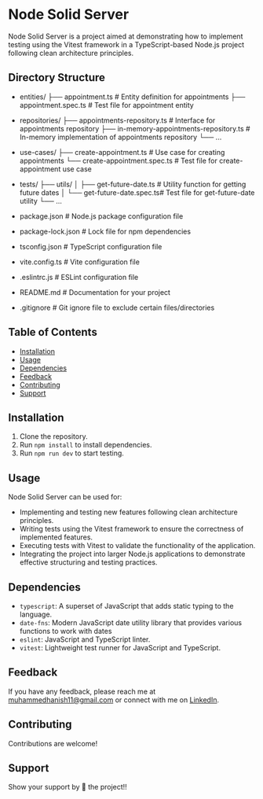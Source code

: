 # Node Solid Server

Node Solid Server is a project aimed at demonstrating how to implement testing using the Vitest framework in a TypeScript-based Node.js project following clean architecture principles.

## Directory Structure

- entities/
  ├── appointment.ts             # Entity definition for appointments
  ├── appointment.spec.ts        # Test file for appointment entity

- repositories/
  ├── appointments-repository.ts      # Interface for appointments repository
  ├── in-memory-appointments-repository.ts # In-memory implementation of appointments repository
  └── ...

- use-cases/
  ├── create-appointment.ts      # Use case for creating appointments
  └── create-appointment.spec.ts # Test file for create-appointment use case

- tests/
  ├── utils/
  │   ├── get-future-date.ts     # Utility function for getting future dates
  │   └── get-future-date.spec.ts# Test file for get-future-date utility
  └── ...

- package.json                   # Node.js package configuration file
- package-lock.json              # Lock file for npm dependencies
- tsconfig.json                  # TypeScript configuration file
- vite.config.ts                 # Vite configuration file
- .eslintrc.js                   # ESLint configuration file
- README.md                      # Documentation for your project
- .gitignore                     # Git ignore file to exclude certain files/directories

## Table of Contents

- [Installation](#installation)
- [Usage](#usage)
- [Dependencies](#dependencies)
- [Feedback](#feedback)
- [Contributing](#contributing)
- [Support](#support)

## Installation

1. Clone the repository.
2. Run `npm install` to install dependencies.
2. Run `npm run dev` to start testing.

## Usage

Node Solid Server can be used for:

- Implementing and testing new features following clean architecture principles.
- Writing tests using the Vitest framework to ensure the correctness of implemented features.
- Executing tests with Vitest to validate the functionality of the application.
- Integrating the project into larger Node.js applications to demonstrate effective structuring and testing practices.

## Dependencies

- `typescript`: A superset of JavaScript that adds static typing to the language.
- `date-fns`: Modern JavaScript date utility library that provides various functions to work with dates
- `eslint`: JavaScript and TypeScript linter.
- `vitest`: Lightweight test runner for JavaScript and TypeScript.


## Feedback

If you have any feedback, please reach me at [muhammedhanish11@gmail.com](mailto:muhammedhanish11@gmail.com) or connect with me on [LinkedIn](https://www.linkedin.com/in/muhdhanish/).

## Contributing

Contributions are welcome! 

## Support

Show your support by 🌟 the project!!